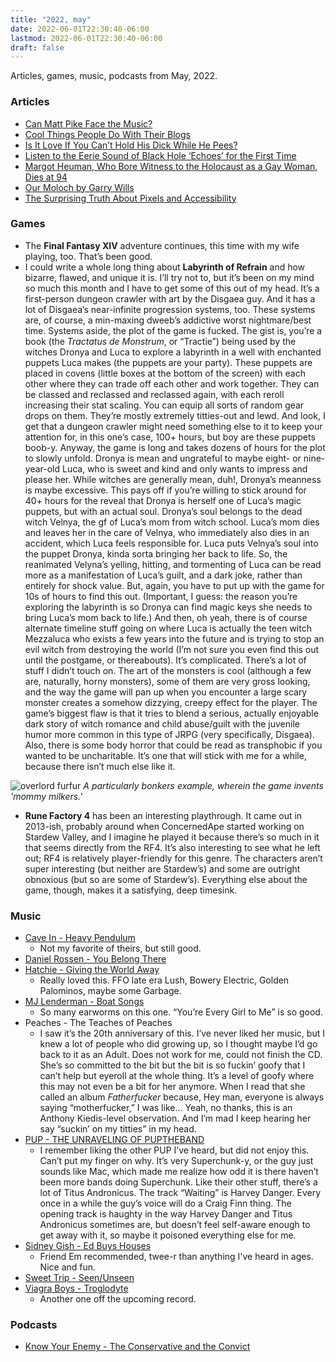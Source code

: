 ```yaml
---
title: "2022, may"
date: 2022-06-01T22:30:40-06:00
lastmod: 2022-06-01T22:30:40-06:00
draft: false
---
```


Articles, games, music, podcasts from May, 2022.

<!--more-->

### Articles
* [Can Matt Pike Face the Music?](https://web.archive.org/web/20220530063507/https://www.npr.org/2022/05/19/1080581581/can-matt-pike-face-the-music)
* [Cool Things People Do With Their Blogs](https://web.archive.org/web/20220428034812/https://brainbaking.com/post/2022/04/cool-things-people-do-with-their-blogs/)
* [Is It Love If You Can’t Hold His Dick While He Pees?](https://web.archive.org/web/20220521161035/https://melmagazine.com/en-us/story/hold-his-dick-while-he-pees-meme)
* [Listen to the Eerie Sound of Black Hole ‘Echoes’ for the First Time](https://web.archive.org/web/20220505211952/https://www.vice.com/en/article/wxdmqn/listen-to-the-eerie-sound-of-black-hole-echoes-for-the-first-time)
* [Margot Heuman, Who Bore Witness to the Holocaust as a Gay Woman, Dies at 94](http://web.archive.org/web/20220531111100/https://www.nytimes.com/2022/05/27/world/europe/margot-heuman-dead.html/)
* [Our Moloch by Garry Wills](https://web.archive.org/web/20220529212015/https://www.nybooks.com/daily/2012/12/15/our-moloch/)
* [The Surprising Truth About Pixels and Accessibility](https://web.archive.org/web/20220525202732/https://www.joshwcomeau.com/css/surprising-truth-about-pixels-and-accessibility/)

### Games
* The **Final Fantasy XIV** adventure continues, this time with my wife playing, too. That’s been good.
* I could write a whole long thing about **Labyrinth of Refrain** and how bizarre, flawed, and unique it is. I’ll try not to, but it’s been on my mind so much this month and I have to get some of this out of my head. It’s a first-person dungeon crawler with art by the Disgaea guy. And it has a lot of Disgaea’s near-infinite progression systems, too. These systems are, of course, a min-maxing dweeb’s addictive worst nightmare/best time. Systems aside, the plot of the game is fucked. The gist is, you’re a book (the *Tractatus de Monstrum*, or “Tractie”) being used by the witches Dronya and Luca to explore a labyrinth in a well with enchanted puppets Luca makes (the puppets are your party). These puppets are placed in covens (little boxes at the bottom of the screen) with each other where they can trade off each other and work together. They can be classed and reclassed and reclassed again, with each reroll increasing their stat scaling. You can equip all sorts of random gear drops on them. They’re mostly extremely titties-out and lewd. And look, I get that a dungeon crawler might need something else to it to keep your attention for, in this one’s case, 100+ hours, but boy are these puppets boob-y. Anyway, the game is long and takes dozens of hours for the plot to slowly unfold. Dronya is mean and ungrateful to maybe eight- or nine-year-old Luca, who is sweet and kind and only wants to impress and please her. While witches are generally mean, duh!, Dronya’s meanness is maybe excessive. This pays off if you’re willing to stick around for 40+ hours for the reveal that Dronya is herself one of Luca’s magic puppets, but with an actual soul. Dronya’s soul belongs to the dead witch Velnya, the gf of Luca’s mom from witch school. Luca’s mom dies and leaves her in the care of Velnya, who immediately also dies in an accident, which Luca feels responsible for. Luca puts Velnya’s soul into the puppet Dronya, kinda sorta bringing her back to life. So, the reanimated Velyna’s yelling, hitting, and tormenting of Luca can be read more as a manifestation of Luca’s guilt, and a dark joke, rather than entirely for shock value. But, again, you have to put up with the game for 10s of hours to find this out. (Important, I guess: the reason you’re exploring the labyrinth is so Dronya can find magic keys she needs to bring Luca’s mom back to life.) And then, oh yeah, there is of course alternate timeline stuff going on where Luca is actually the teen witch Mezzaluca who exists a few years into the future and is trying to stop an evil witch from destroying the world (I’m not sure you even find this out until the postgame, or thereabouts). It’s complicated. There’s a lot of stuff I didn’t touch on. The art of the monsters is cool (although a few are, naturally, horny monsters), some of them are very gross looking, and the way the game will pan up when you encounter a large scary monster creates a somehow dizzying, creepy effect for the player. The game’s biggest flaw is that it tries to blend a serious, actually enjoyable dark story of witch romance and child abuse/guilt with the juvenile humor more common in this type of JRPG (very specifically, Disgaea). Also, there is some body horror that could be read as transphobic if you wanted to be uncharitable. It’s one that will stick with me for a while, because there isn’t much else like it.

![overlord furfur](/imgs/2022-may/furfur.JPG)
*A particularly bonkers example, wherein the game invents 'mommy milkers.'*

* **Rune Factory 4** has been an interesting playthrough. It came out in 2013-ish, probably around when ConcernedApe started working on Stardew Valley, and I imagine he played it because there’s so much in it that seems directly from the RF4. It’s also interesting to see what he left out; RF4 is relatively player-friendly for this genre. The characters aren’t super interesting (but neither are Stardew’s) and some are outright obnoxious (but so are some of Stardew’s). Everything else about the game, though, makes it a satisfying, deep timesink.


### Music
- [Cave In - Heavy Pendulum](https://cavein.bandcamp.com/album/heavy-pendulum "")
	- Not my favorite of theirs, but still good.
- [Daniel Rossen - You Belong There](https://danielrossen.bandcamp.com/album/you-belong-there "")
- [Hatchie - Giving the World Away](https://hatchie.bandcamp.com/ "")
	- Really loved this. FFO late era Lush, Bowery Electric, Golden Palominos, maybe some Garbage.
- [MJ Lenderman - Boat Songs](https://mjlenderman.bandcamp.com/album/boat-songs "")
	- So many earworms on this one. “You’re Every Girl to Me” is so good.
- Peaches - The Teaches of Peaches
	- I saw it’s the 20th anniversary of this. I’ve never liked her music, but I knew a lot of people who did growing up, so I thought maybe I’d go back to it as an Adult. Does not work for me, could not finish the CD. She’s so committed to the bit but the bit is so fuckin’ goofy that I can’t help but eyeroll at the whole thing. It’s a level of goofy where this may not even be a bit for her anymore. When I read that she called an album *Fatherfucker* because, Hey man, everyone is always saying “motherfucker,” I was like… Yeah, no thanks, this is an Anthony Kiedis-level observation. And I’m mad I keep hearing her say “suckin’ on my titties” in my head.
- [PUP - THE UNRAVELING OF PUPTHEBAND](https://puptheband.bandcamp.com/album/the-unraveling-of-puptheband)
	- I remember liking the other PUP I’ve heard, but did not enjoy this. Can’t put my finger on why. It’s very Superchunk-y, or the guy just sounds like Mac, which made me realize how odd it is there haven’t been more bands doing Superchunk. Like their other stuff, there’s a lot of Titus Andronicus. The track “Waiting” is Harvey Danger. Every once in a while the guy’s voice will do a Craig Finn thing. The opening track is haughty in the way Harvey Danger and Titus Andronicus sometimes are, but doesn’t feel self-aware enough to get away with it, so maybe it poisoned everything else for me.
- [Sidney Gish - Ed Buys Houses](https://sidneygish.bandcamp.com/album/ed-buys-houses "")
	- Friend Em recommended, twee-r than anything I've heard in ages. Nice and fun.
- [Sweet Trip - Seen/Unseen](https://sweettrip.bandcamp.com/album/seen-unseen "")
- [Viagra Boys - Troglodyte](https://www.youtube.com/watch?v=a0s1tNzhkOM "")
	- Another one off the upcoming record. 

### Podcasts
- [Know Your Enemy - The Conservative and the Convict](https://www.patreon.com/posts/conservative-and-66207484)

